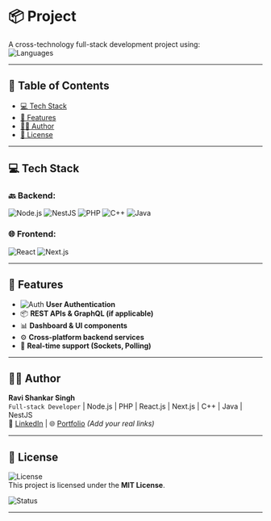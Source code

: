 # 📦 Project

A cross-technology full-stack development project using:  
![Languages](https://img.shields.io/badge/code-MultiLanguage-blue)

---

## 📑 Table of Contents

- [💻 Tech Stack](#-tech-stack)
- [📝 Features](#-features)
- [👨‍💻 Author](#-author)
- [📜 License](#-license)

---

## 💻 Tech Stack

### 🔙 Backend:
![Node.js](https://img.shields.io/badge/Backend-Node.js-brightgreen)
![NestJS](https://img.shields.io/badge/Backend-NestJS-red)
![PHP](https://img.shields.io/badge/Backend-PHP-blue)
![C++](https://img.shields.io/badge/Backend-C++-orange)
![Java](https://img.shields.io/badge/Backend-Java-lightgrey)

### 🌐 Frontend:
![React](https://img.shields.io/badge/Frontend-React-blue)
![Next.js](https://img.shields.io/badge/Frontend-Next.js-black)

---

## 📝 Features

- ![Auth](https://img.shields.io/badge/Auth-Enabled-brightgreen) **User Authentication**
- 📦 **REST APIs & GraphQL (if applicable)**
- 📊 **Dashboard & UI components**
- ⚙️ **Cross-platform backend services**
- 💬 **Real-time support (Sockets, Polling)**

---

## 👨‍💻 Author

**Ravi Shankar Singh**  
`Full-stack Developer` | Node.js | PHP | React.js | Next.js | C++ | Java | NestJS  
🔗 [LinkedIn](https://www.linkedin.com) | 🌐 [Portfolio](https://your-portfolio-link.com) *(Add your real links)*

---

## 📜 License

![License](https://img.shields.io/badge/License-MIT-yellow)  
This project is licensed under the **MIT License**.

![Status](https://img.shields.io/badge/Maintained-Yes-success)

---
